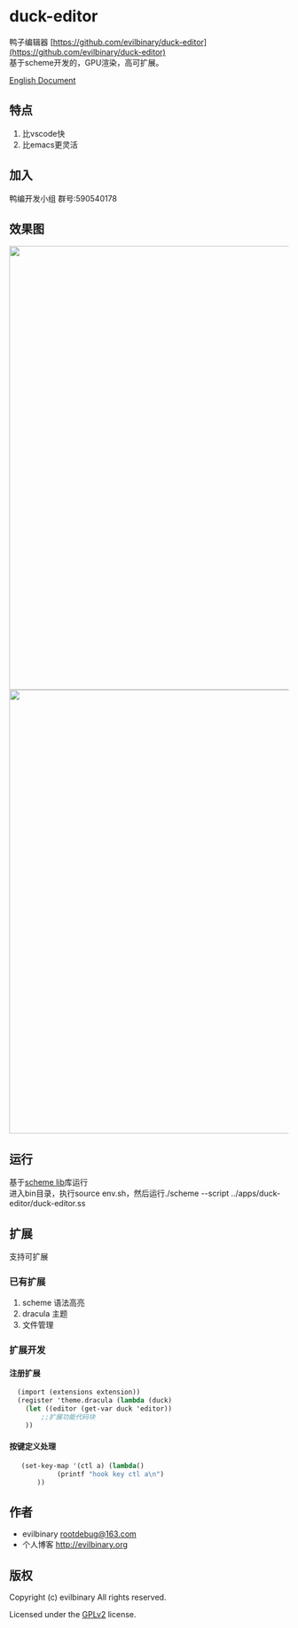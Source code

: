 # duck-editor
鸭子编辑器 [https://github.com/evilbinary/duck-editor](https://github.com/evilbinary/duck-editor)  
基于scheme开发的，GPU渲染，高可扩展。

[English Document](README.md)

## 特点 
  1. 比vscode快
  2. 比emacs更灵活  

## 加入  
  鸭编开发小组 群号:590540178

## 效果图
<img src="https://raw.githubusercontent.com/evilbinary/duck-editor/master/data/screenshot/demo4.jpg" width="800px" />

<img src="https://raw.githubusercontent.com/evilbinary/duck-editor/master/data/screenshot/demo2.png" width="800px" />

## 运行
   基于[scheme lib](https://github.com/evilbinary/scheme-lib)库运行   
   进入bin目录，执行source env.sh，然后运行./scheme --script ../apps/duck-editor/duck-editor.ss
## 扩展
支持可扩展
### 已有扩展  
1. scheme 语法高亮
2. dracula 主题
3. 文件管理

### 扩展开发  
#### 注册扩展  
```scheme
  (import (extensions extension))
  (register 'theme.dracula (lambda (duck)
    (let ((editor (get-var duck 'editor))
    	;;扩展功能代码块
    ))
```

#### 按键定义处理   
```scheme
   (set-key-map '(ctl a) (lambda()
            (printf "hook key ctl a\n")
       ))
```

## 作者

* evilbinary rootdebug@163.com
* 个人博客 http://evilbinary.org

## 版权

Copyright (c) evilbinary All rights reserved.

Licensed under the [GPLv2](LICENSE) license.


